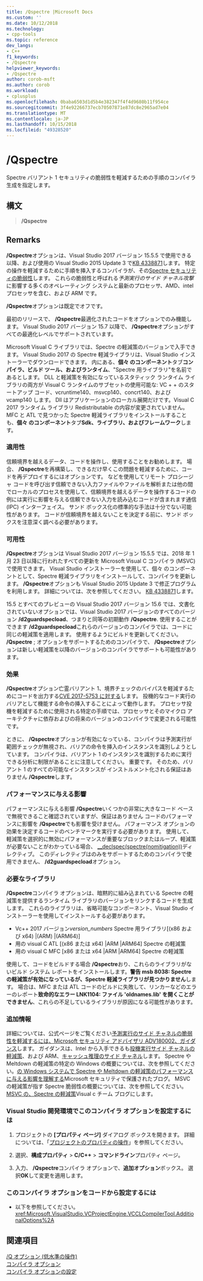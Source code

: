 ```yaml
---
title: /Qspectre |Microsoft Docs
ms.custom: ''
ms.date: 10/12/2018
ms.technology:
- cpp-tools
ms.topic: reference
dev_langs:
- C++
f1_keywords:
- /Qspectre
helpviewer_keywords:
- /Qspectre
author: corob-msft
ms.author: corob
ms.workload:
- cplusplus
ms.openlocfilehash: 0baba6503d1d5b4e382347f4f4d9680b11f954ce
ms.sourcegitcommit: 3f4e92266737ecb70507871e87dc8e2965ad7e04
ms.translationtype: MT
ms.contentlocale: ja-JP
ms.lasthandoff: 10/15/2018
ms.locfileid: "49328520"
---
```

# <a name="qspectre"></a>/Qspectre

Spectre バリアント 1 セキュリティの脆弱性を軽減するための手順のコンパイラ生成を指定します。

## <a name="syntax"></a>構文

> **/Qspectre**

## <a name="remarks"></a>Remarks

**/Qspectre**オプションは、Visual Studio 2017 バージョン 15.5.5 で使用できる以降、および使用の Visual Studio 2015 Update 3 で[KB 4338871](https://support.microsoft.com/help/4338871/visual-studio-2015-update-3-spectre-variant-1-toolset-qspectre)します。 特定の操作を軽減するために手順を挿入するコンパイラが、その[Spectre セキュリティの脆弱性](https://spectreattack.com/spectre.pdf)します。 これらの脆弱性と呼ばれる*予測実行のサイド チャネル攻撃*に影響する多くのオペレーティング システムと最新のプロセッサ、AMD、intel プロセッサを含む、および ARM です。

**/Qspectre**オプションは既定でオフです。

最初のリリースで、 **/Qspectre**最適化されたコードをオプションでのみ機能します。 Visual Studio 2017 バージョン 15.7 以降で、 **/Qspectre**オプションがすべての最適化レベルでサポートされています。 

Microsoft Visual C ライブラリでは、Spectre の軽減策のバージョンで入手できます。 Visual Studio 2017 の Spectre 軽減ライブラリは、Visual Studio インストーラーでダウンロードできます。 内にある、**個々 のコンポーネント**タブ**コンパイラ、ビルド ツール、およびランタイム**、"Spectre 用ライブラリ"を名前であるとします。 DLL と軽減策を有効になっているスタティック ランタイム ライブラリの両方が Visual C ランタイムのサブセットの使用可能な: VC + + のスタートアップ コード、vcruntime140、msvcp140、concrt140、および vcamp140 します。 Dll はアプリケーションのローカル展開だけです。Visual C 2017 ランタイム ライブラリ Redistributable の内容が変更されていません。 MFC と ATL で見つかった Spectre 軽減ライブラリをインストールすることも、**個々 のコンポーネント**タブ**Sdk、ライブラリ、およびフレームワーク**します。

### <a name="applicability"></a>適用性

信頼境界を越えるデータ、コードを操作し、使用することをお勧めします。 場合、 **/Qspectre**を再構築し、できるだけ早くこの問題を軽減するために、コードを再デプロイするにはオプションです。 などを使用してリモート プロシージャ コードを呼び出す信頼できない入力ファイルやファイルを解析または他の間でローカルのプロセスを使用して、信頼境界を越えるデータを操作するコードの例には実行に影響を与える信頼できない入力を読み込むコードが含まれます通信 (IPC) インターフェイス。 サンド ボックス化の標準的な手法は十分でない可能性があります。 コードが信頼境界を越えないことを決定する前に、サンド ボックスを注意深く調べる必要があります。

### <a name="availability"></a>可用性

**/Qspectre**オプションは Visual Studio 2017 バージョン 15.5.5 では、2018 年 1 月 23 日以降に行われたすべての更新を Microsoft Visual C コンパイラ (MSVC) で使用できます。 Visual Studio インストーラーを使用して、個々 のコンポーネントとして、Spectre 軽減ライブラリをインストールして、コンパイラを更新します。 **/Qspectre**オプションも Visual Studio 2015 Update 3 で修正プログラムを利用します。 詳細については、次を参照してください。 [KB 4338871](https://support.microsoft.com/help/4338871)します。

15.5 とすべてのプレビューの Visual Studio 2017 バージョン 15.6 では、文書化されていないオプションでは、Visual Studio 2017 バージョンのすべてのバージョン **/d2guardspecload**、つまりと同等の初期動作 **/Qspectre**. 使用することができます **/d2guardspecload**これらのバージョンのコンパイラでは、コードに同じの軽減策を適用します。 使用するようにビルドを更新してください。 **/Qspectre** ; オプションをサポートするためのコンパイラで、 **/Qspectre**オプションは新しい軽減策を以降のバージョンのコンパイラでサポートも可能性があります。

### <a name="effect"></a>効果

**/Qspectre**オプション亡霊バリアント 1、境界チェックのバイパスを軽減するためにコードを出力する[CVE 2017-5753 に対する](https://nvd.nist.gov/vuln/detail/CVE-2017-5753)します。 投機的なコード実行のバリアとして機能する命令の挿入することによって動作します。 プロセッサ投機を軽減するために使用される特定の手順では、プロセッサとそのマイクロ アーキテクチャに依存およびの将来のバージョンのコンパイラで変更される可能性です。

ときに、 **/Qspectre**オプションが有効になっている、コンパイラは予測実行が範囲チェックが無視され、バリアの命令を挿入のインスタンスを識別しようとしています。 コンパイラは、バリアント 1 のインスタンスを識別するために実行できる分析に制限があることに注意してください。 重要です。 そのため、バリアント 1 のすべての可能なインスタンスが インストルメント化される保証はありません **/Qspectre**します。

### <a name="performance-impact"></a>パフォーマンスに与える影響

パフォーマンスに与える影響 **/Qspectre**いくつかの非常に大きなコード ベースで無視できること確認されていますが、保証はありません コードのパフォーマンスに影響を **/Qspectre**でも影響を受けません。 パフォーマンス オプションの効果を決定するコードのベンチマークを実行する必要があります。 使用して、軽減策を選択的に無効にパフォーマンスが重要なブロックまたはループ、軽減策が必要ないことがわかっている場合、 [__declspec(spectre(nomitigation))](../../cpp/spectre.md)ディレクティブ。 このディレクティブはのみをサポートするためのコンパイラで使用できません、 **/d2guardspecload**オプション。

### <a name="required-libraries"></a>必要なライブラリ

**/Qspectre**コンパイラ オプションは、暗黙的に組み込まれている Spectre の軽減策を提供するランタイム ライブラリのバージョンをリンクするコードを生成します。 これらのライブラリは、省略可能なコンポーネント、Visual Studio インストーラーを使用してインストールする必要があります。

- Vc++ 2017 バージョン*version_numbers* Spectre 用ライブラリ\[(x86 および x64) |(ARM) |(ARM64)]
- 用の visual C ATL \[(x86 または x64) |ARM |ARM64] Spectre の軽減策
- 用の visual C MFC \[x86 または x64 |ARM |ARM64] Spectre の軽減策

使用して、コードをビルドする場合 **/Qspectre**おり、これらのライブラリがないビルド システム レポートをインストールします。**警告 msb 8038: Spectre の軽減策が有効になっているが、Spectre 軽減ライブラリが見つかりません**します。 場合は、MFC または ATL コードのビルドに失敗して、リンカーなどのエラーのレポート**致命的なエラー LNK1104: ファイル 'oldnames.lib' を開くことができません**、これらの不足しているライブラリが原因になる可能性があります。

### <a name="additional-information"></a>追加情報

詳細については、公式ページをご覧ください[予測実行のサイド チャネルの脆弱性を軽減するには、Microsoft セキュリティ アドバイザリ ADV180002、ガイダンス](https://portal.msrc.microsoft.com/en-US/security-guidance/advisory/ADV180002)します。 ガイダンスは、Intel から入手できるも[投機実行サイド チャネルの軽減策](https://software.intel.com/sites/default/files/managed/c5/63/336996-Speculative-Execution-Side-Channel-Mitigations.pdf)、および ARM、[キャッシュ推理のサイド チャネル](https://developer.arm.com/-/media/Files/pdf/Cache_Speculation_Side-channels.pdf)します。 Spectre や Meltdown の軽減策の特定の Windows の概要については、次を参照してください。[の Windows システムで Spectre や Meltdown の軽減策のパフォーマンスに与える影響を理解する](https://cloudblogs.microsoft.com/microsoftsecure/2018/01/09/understanding-the-performance-impact-of-spectre-and-meltdown-mitigations-on-windows-systems/)Microsoft セキュリティで保護されたブログ。 MSVC の軽減策が指す Spectre 脆弱性の概要については、次を参照してください。 [MSVC の、Spectre の軽減策](https://blogs.msdn.microsoft.com/vcblog/2018/01/15/spectre-mitigations-in-msvc./)Visual c チーム ブログにします。

### <a name="to-set-this-compiler-option-in-the-visual-studio-development-environment"></a>Visual Studio 開発環境でこのコンパイラ オプションを設定するには

1. プロジェクトの **[プロパティ ページ]** ダイアログ ボックスを開きます。 詳細については、「[プロジェクトのプロパティの操作](../../ide/working-with-project-properties.md)」を参照してください。

1. 選択、**構成プロパティ** > **C/C++** > **コマンドライン**プロパティ ページ。

1. 入力、 **/Qspectre**コンパイラ オプションで、**追加オプション**ボックス。 選択**OK**して変更を適用します。

### <a name="to-set-this-compiler-option-programmatically"></a>このコンパイラ オプションをコードから設定するには

- 以下を参照してください。<xref:Microsoft.VisualStudio.VCProjectEngine.VCCLCompilerTool.AdditionalOptions%2A>

## <a name="see-also"></a>関連項目

[/Q オプション (低水準の操作)](../../build/reference/q-options-low-level-operations.md)<br/>
[コンパイラ オプション](../../build/reference/compiler-options.md)<br/>
[コンパイラ オプションの設定](../../build/reference/setting-compiler-options.md)

